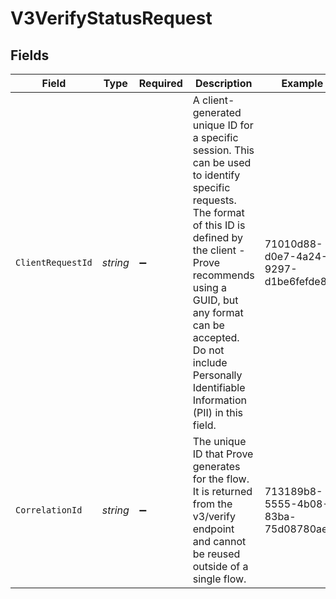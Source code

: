 # V3VerifyStatusRequest


## Fields

| Field                                                                                                                                                                                                                                                                                        | Type                                                                                                                                                                                                                                                                                         | Required                                                                                                                                                                                                                                                                                     | Description                                                                                                                                                                                                                                                                                  | Example                                                                                                                                                                                                                                                                                      |
| -------------------------------------------------------------------------------------------------------------------------------------------------------------------------------------------------------------------------------------------------------------------------------------------- | -------------------------------------------------------------------------------------------------------------------------------------------------------------------------------------------------------------------------------------------------------------------------------------------- | -------------------------------------------------------------------------------------------------------------------------------------------------------------------------------------------------------------------------------------------------------------------------------------------- | -------------------------------------------------------------------------------------------------------------------------------------------------------------------------------------------------------------------------------------------------------------------------------------------- | -------------------------------------------------------------------------------------------------------------------------------------------------------------------------------------------------------------------------------------------------------------------------------------------- |
| `ClientRequestId`                                                                                                                                                                                                                                                                            | *string*                                                                                                                                                                                                                                                                                     | :heavy_minus_sign:                                                                                                                                                                                                                                                                           | A client-generated unique ID for a specific session. This can be used to identify specific requests. The format of this ID is defined by the client - Prove recommends using a GUID, but any format can be accepted. Do not include Personally Identifiable Information (PII) in this field. | 71010d88-d0e7-4a24-9297-d1be6fefde81                                                                                                                                                                                                                                                         |
| `CorrelationId`                                                                                                                                                                                                                                                                              | *string*                                                                                                                                                                                                                                                                                     | :heavy_minus_sign:                                                                                                                                                                                                                                                                           | The unique ID that Prove generates for the flow. It is returned from the v3/verify endpoint and cannot be reused outside of a single flow.                                                                                                                                                   | 713189b8-5555-4b08-83ba-75d08780aebd                                                                                                                                                                                                                                                         |